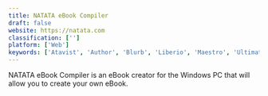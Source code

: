 ```yaml
---
title: NATATA eBook Compiler
draft: false 
website: https://natata.com
classification: ['']
platform: ['Web']
keywords: ['Atavist', 'Author', 'Blurb', 'Liberio', 'Maestro', 'Ultimate++', 'Writer', 'eBookBurn']
---
```

NATATA eBook Compiler is an eBook creator for the Windows PC that will allow you to create your own eBook.
